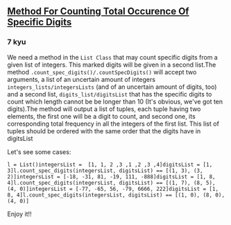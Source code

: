 <h2><a href=https://www.codewars.com/kata/56311e4fdd811616810000ce/train/javascript target="_blank">Method For Counting Total Occurence Of Specific Digits</a></h2><h3>7 kyu</h3><p>We need a method in the <code>List Class</code> that may count specific digits from a given list of integers. This marked digits will be given in a second list.The method <code>.count_spec_digits()/.countSpecDigits()</code> will accept two arguments, a list of an uncertain amount of integers <code>integers_lists/integersLists</code> (and of an uncertain amount of digits, too) and a second list, <code>digits_list/digitsList</code> that has the specific digits to count which length cannot be be longer than 10 (It's obvious, we've got ten digits).The method will output a list of tuples, each tuple having two elements, the first one will be a digit to count, and second one, its corresponding total frequency in all the integers of the first list. This list of tuples should be ordered with the same order that the digits have in digitsList</p><p>Let's see some cases:</p><pre><code class="language-javascript"><span class="cm-variable">l</span> <span class="cm-operator">=</span> <span class="cm-variable">List</span>()<span class="cm-variable">integersList</span> <span class="cm-operator">=</span>  [<span class="cm-number">1</span>, <span class="cm-number">1</span>, <span class="cm-number">2</span> ,<span class="cm-number">3</span> ,<span class="cm-number">1</span> ,<span class="cm-number">2</span> ,<span class="cm-number">3</span> ,<span class="cm-number">4</span>]<span class="cm-variable">digitsList</span> <span class="cm-operator">=</span> [<span class="cm-number">1</span>, <span class="cm-number">3</span>]<span class="cm-variable">l</span>.<span class="cm-property">count_spec_digits</span>(<span class="cm-variable">integersList</span>, <span class="cm-variable">digitsList</span>) <span class="cm-operator">==</span> [(<span class="cm-number">1</span>, <span class="cm-number">3</span>), (<span class="cm-number">3</span>, <span class="cm-number">2</span>)]<span class="cm-variable">integersList</span> <span class="cm-operator">=</span> [<span class="cm-operator">-</span><span class="cm-number">18</span>, <span class="cm-operator">-</span><span class="cm-number">31</span>, <span class="cm-number">81</span>, <span class="cm-operator">-</span><span class="cm-number">19</span>, <span class="cm-number">111</span>, <span class="cm-operator">-</span><span class="cm-number">888</span>]<span class="cm-variable">digitsList</span> <span class="cm-operator">=</span> [<span class="cm-number">1</span>, <span class="cm-number">8</span>, <span class="cm-number">4</span>]<span class="cm-variable">l</span>.<span class="cm-property">count_spec_digits</span>(<span class="cm-variable">integersList</span>, <span class="cm-variable">digitsList</span>) <span class="cm-operator">==</span> [(<span class="cm-number">1</span>, <span class="cm-number">7</span>), (<span class="cm-number">8</span>, <span class="cm-number">5</span>), (<span class="cm-number">4</span>, <span class="cm-number">0</span>)]<span class="cm-variable">integersList</span> <span class="cm-operator">=</span> [<span class="cm-operator">-</span><span class="cm-number">77</span>, <span class="cm-operator">-</span><span class="cm-number">65</span>, <span class="cm-number">56</span>, <span class="cm-operator">-</span><span class="cm-number">79</span>, <span class="cm-number">6666</span>, <span class="cm-number">222</span>]<span class="cm-variable">digitsList</span> <span class="cm-operator">=</span> [<span class="cm-number">1</span>, <span class="cm-number">8</span>, <span class="cm-number">4</span>]<span class="cm-variable">l</span>.<span class="cm-property">count_spec_digits</span>(<span class="cm-variable">integersList</span>, <span class="cm-variable">digitsList</span>) <span class="cm-operator">==</span> [(<span class="cm-number">1</span>, <span class="cm-number">0</span>), (<span class="cm-number">8</span>, <span class="cm-number">0</span>), (<span class="cm-number">4</span>, <span class="cm-number">0</span>)]</code></pre><pre style="display: none;"><code class="language-ruby"><span class="cm-variable">l</span> <span class="cm-operator">=</span> <span class="cm-tag">List</span>()<span class="cm-variable">integers_list</span> <span class="cm-operator">=</span>  [<span class="cm-number">1</span>, <span class="cm-number">1</span>, <span class="cm-number">2</span> ,<span class="cm-number">3</span> ,<span class="cm-number">1</span> ,<span class="cm-number">2</span> ,<span class="cm-number">3</span> ,<span class="cm-number">4</span>]<span class="cm-variable">digits_list</span> <span class="cm-operator">=</span> [<span class="cm-number">1</span>, <span class="cm-number">3</span>]<span class="cm-variable">l</span><span class="cm-operator">.</span><span class="cm-property">count_spec_digits</span>(<span class="cm-variable">integers_list</span>, <span class="cm-variable">digits_list</span>) <span class="cm-operator">==</span> [(<span class="cm-number">1</span>, <span class="cm-number">3</span>), (<span class="cm-number">3</span>, <span class="cm-number">2</span>)]<span class="cm-variable">integers_list</span> <span class="cm-operator">=</span> [<span class="cm-operator">-</span><span class="cm-number">18</span>, <span class="cm-operator">-</span><span class="cm-number">31</span>, <span class="cm-number">81</span>, <span class="cm-operator">-</span><span class="cm-number">19</span>, <span class="cm-number">111</span>, <span class="cm-operator">-</span><span class="cm-number">888</span>]<span class="cm-variable">digits_list</span> <span class="cm-operator">=</span> [<span class="cm-number">1</span>, <span class="cm-number">8</span>, <span class="cm-number">4</span>]<span class="cm-variable">l</span><span class="cm-operator">.</span><span class="cm-property">count_spec_digits</span>(<span class="cm-variable">integers_list</span>, <span class="cm-variable">digits_list</span>) <span class="cm-operator">==</span> [(<span class="cm-number">1</span>, <span class="cm-number">7</span>), (<span class="cm-number">8</span>, <span class="cm-number">5</span>), (<span class="cm-number">4</span>, <span class="cm-number">0</span>)]<span class="cm-variable">integers_list</span> <span class="cm-operator">=</span> [<span class="cm-operator">-</span><span class="cm-number">77</span>, <span class="cm-operator">-</span><span class="cm-number">65</span>, <span class="cm-number">56</span>, <span class="cm-operator">-</span><span class="cm-number">79</span>, <span class="cm-number">6666</span>, <span class="cm-number">222</span>]<span class="cm-variable">digits_list</span> <span class="cm-operator">=</span> [<span class="cm-number">1</span>, <span class="cm-number">8</span>, <span class="cm-number">4</span>]<span class="cm-variable">l</span><span class="cm-operator">.</span><span class="cm-property">count_spec_digits</span>(<span class="cm-variable">integers_list</span>, <span class="cm-variable">digits_list</span>) <span class="cm-operator">==</span> [(<span class="cm-number">1</span>, <span class="cm-number">0</span>), (<span class="cm-number">8</span>, <span class="cm-number">0</span>), (<span class="cm-number">4</span>, <span class="cm-number">0</span>)]</code></pre><pre style="display: none;"><code class="language-python"><span class="cm-variable">l</span> <span class="cm-operator">=</span> <span class="cm-variable">List</span>()<span class="cm-variable">integers_list</span> <span class="cm-operator">=</span>  [<span class="cm-number">1</span>, <span class="cm-number">1</span>, <span class="cm-number">2</span> ,<span class="cm-number">3</span> ,<span class="cm-number">1</span> ,<span class="cm-number">2</span> ,<span class="cm-number">3</span> ,<span class="cm-number">4</span>]<span class="cm-variable">digits_list</span> <span class="cm-operator">=</span> [<span class="cm-number">1</span>, <span class="cm-number">3</span>]<span class="cm-variable">l</span>.<span class="cm-property">count_spec_digits</span>(<span class="cm-variable">integers_list</span>, <span class="cm-variable">digits_list</span>) <span class="cm-operator">==</span> [(<span class="cm-number">1</span>, <span class="cm-number">3</span>), (<span class="cm-number">3</span>, <span class="cm-number">2</span>)]<span class="cm-variable">integers_list</span> <span class="cm-operator">=</span> [<span class="cm-operator">-</span><span class="cm-number">18</span>, <span class="cm-operator">-</span><span class="cm-number">31</span>, <span class="cm-number">81</span>, <span class="cm-operator">-</span><span class="cm-number">19</span>, <span class="cm-number">111</span>, <span class="cm-operator">-</span><span class="cm-number">888</span>]<span class="cm-variable">digits_list</span> <span class="cm-operator">=</span> [<span class="cm-number">1</span>, <span class="cm-number">8</span>, <span class="cm-number">4</span>]<span class="cm-variable">l</span>.<span class="cm-property">count_spec_digits</span>(<span class="cm-variable">integers_list</span>, <span class="cm-variable">digits_list</span>) <span class="cm-operator">==</span> [(<span class="cm-number">1</span>, <span class="cm-number">7</span>), (<span class="cm-number">8</span>, <span class="cm-number">5</span>), (<span class="cm-number">4</span>, <span class="cm-number">0</span>)]<span class="cm-variable">integers_list</span> <span class="cm-operator">=</span> [<span class="cm-operator">-</span><span class="cm-number">77</span>, <span class="cm-operator">-</span><span class="cm-number">65</span>, <span class="cm-number">56</span>, <span class="cm-operator">-</span><span class="cm-number">79</span>, <span class="cm-number">6666</span>, <span class="cm-number">222</span>]<span class="cm-variable">digits_list</span> <span class="cm-operator">=</span> [<span class="cm-number">1</span>, <span class="cm-number">8</span>, <span class="cm-number">4</span>]<span class="cm-variable">l</span>.<span class="cm-property">count_spec_digits</span>(<span class="cm-variable">integers_list</span>, <span class="cm-variable">digits_list</span>) <span class="cm-operator">==</span> [(<span class="cm-number">1</span>, <span class="cm-number">0</span>), (<span class="cm-number">8</span>, <span class="cm-number">0</span>), (<span class="cm-number">4</span>, <span class="cm-number">0</span>)]</code></pre><pre style="display: none;"><code class="language-haskell"><span class="cm-variable">integersList</span> <span class="cm-keyword">=</span>  [<span class="cm-number">1</span>, <span class="cm-number">1</span>, <span class="cm-number">2</span> ,<span class="cm-number">3</span> ,<span class="cm-number">1</span> ,<span class="cm-number">2</span> ,<span class="cm-number">3</span> ,<span class="cm-number">4</span>]<span class="cm-variable">digitsList</span> <span class="cm-keyword">=</span> [<span class="cm-number">1</span>, <span class="cm-number">3</span>]<span class="cm-variable">countSpecDigits</span> <span class="cm-variable">integersList</span> <span class="cm-variable">digitsList</span> <span class="cm-builtin">==</span> [(<span class="cm-number">1</span>, <span class="cm-number">3</span>), (<span class="cm-number">3</span>, <span class="cm-number">2</span>)]<span class="cm-variable">integersList</span> <span class="cm-keyword">=</span> [(<span class="cm-builtin">-</span><span class="cm-number">18</span>), (<span class="cm-builtin">-</span><span class="cm-number">31</span>), <span class="cm-number">81</span>, (<span class="cm-builtin">-</span><span class="cm-number">19</span>), <span class="cm-number">111</span>, (<span class="cm-builtin">-</span><span class="cm-number">888</span>)]<span class="cm-variable">digitsList</span> <span class="cm-keyword">=</span> [<span class="cm-number">1</span>, <span class="cm-number">8</span>, <span class="cm-number">4</span>]<span class="cm-variable">countSpecDigits</span> <span class="cm-variable">integersList</span> <span class="cm-variable">digitsList</span> <span class="cm-builtin">==</span> [(<span class="cm-number">1</span>, <span class="cm-number">7</span>), (<span class="cm-number">8</span>, <span class="cm-number">5</span>), (<span class="cm-number">4</span>, <span class="cm-number">0</span>)]<span class="cm-variable">integersList</span> <span class="cm-keyword">=</span> [(<span class="cm-builtin">-</span><span class="cm-number">77</span>), (<span class="cm-builtin">-</span><span class="cm-number">65</span>), <span class="cm-number">56</span>, (<span class="cm-builtin">-</span><span class="cm-number">79</span>), <span class="cm-number">6666</span>, <span class="cm-number">222</span>]<span class="cm-variable">digitsList</span> <span class="cm-keyword">=</span> [<span class="cm-number">1</span>, <span class="cm-number">8</span>, <span class="cm-number">4</span>]<span class="cm-variable">countSpecDigits</span> <span class="cm-variable">integersList</span> <span class="cm-variable">digitsList</span> <span class="cm-builtin">==</span> [(<span class="cm-number">1</span>, <span class="cm-number">0</span>), (<span class="cm-number">8</span>, <span class="cm-number">0</span>), (<span class="cm-number">4</span>, <span class="cm-number">0</span>)]</code></pre><pre style="display: none;"><code class="language-scala"><span class="cm-keyword">val</span> <span class="cm-def">intsList</span> <span class="cm-operator">=</span> <span class="cm-type">List</span>(<span class="cm-number">1</span>, <span class="cm-number">1</span>, <span class="cm-number">2</span>, <span class="cm-number">3</span>, <span class="cm-number">1</span>, <span class="cm-number">2</span>, <span class="cm-number">3</span>, <span class="cm-number">4</span>)<span class="cm-keyword">val</span> <span class="cm-def">digitsList</span> <span class="cm-operator">=</span> <span class="cm-type">List</span>(<span class="cm-number">1</span>, <span class="cm-number">3</span>)<span class="cm-variable">countSpecDigits</span>(<span class="cm-variable">intsList</span>, <span class="cm-variable">digitsList</span>) <span class="cm-operator">==</span> <span class="cm-type">List</span>((<span class="cm-number">1</span>, <span class="cm-number">3</span>), (<span class="cm-number">3</span>, <span class="cm-number">2</span>))<span class="cm-keyword">val</span> <span class="cm-def">intsList</span> <span class="cm-operator">=</span> <span class="cm-type">List</span>(<span class="cm-operator">-</span><span class="cm-number">18</span>, <span class="cm-operator">-</span><span class="cm-number">31</span>, <span class="cm-number">81</span>, <span class="cm-operator">-</span><span class="cm-number">19</span>, <span class="cm-number">111</span>, <span class="cm-operator">-</span><span class="cm-number">888</span>)<span class="cm-keyword">val</span> <span class="cm-def">digitsList</span> <span class="cm-operator">=</span> <span class="cm-type">List</span>(<span class="cm-number">1</span>, <span class="cm-number">8</span>, <span class="cm-number">4</span>)<span class="cm-variable">countSpecDigits</span>(<span class="cm-variable">intsList</span>, <span class="cm-variable">digitsList</span>) <span class="cm-operator">==</span> <span class="cm-type">List</span>((<span class="cm-number">1</span>, <span class="cm-number">7</span>), (<span class="cm-number">8</span>, <span class="cm-number">5</span>), (<span class="cm-number">4</span>, <span class="cm-number">0</span>))<span class="cm-keyword">val</span> <span class="cm-def">intsList</span> <span class="cm-operator">=</span> <span class="cm-type">List</span>(<span class="cm-operator">-</span><span class="cm-number">77</span>, <span class="cm-operator">-</span><span class="cm-number">65</span>, <span class="cm-number">56</span>, <span class="cm-operator">-</span><span class="cm-number">79</span>, <span class="cm-number">6666</span>, <span class="cm-number">222</span>)<span class="cm-keyword">val</span> <span class="cm-def">digitsList</span> <span class="cm-operator">=</span> <span class="cm-type">List</span>(<span class="cm-number">1</span>, <span class="cm-number">8</span>, <span class="cm-number">4</span>)<span class="cm-variable">countSpecDigits</span>(<span class="cm-variable">intsList</span>, <span class="cm-variable">digitsList</span>) <span class="cm-operator">==</span> <span class="cm-type">List</span>((<span class="cm-number">1</span>, <span class="cm-number">0</span>), (<span class="cm-number">8</span>, <span class="cm-number">0</span>), (<span class="cm-number">4</span>, <span class="cm-number">0</span>))</code></pre><pre style="display: none;"><code class="language-groovy"><span class="cm-keyword">def</span> <span class="cm-variable">integers</span> <span class="cm-operator">=</span> [<span class="cm-number">1</span>, <span class="cm-number">1</span>, <span class="cm-number">2</span>, <span class="cm-number">3</span>, <span class="cm-number">1</span>, <span class="cm-number">2</span>, <span class="cm-number">3</span>, <span class="cm-number">4</span>]<span class="cm-keyword">def</span> <span class="cm-variable">digits</span> <span class="cm-operator">=</span> [<span class="cm-number">1</span>, <span class="cm-number">3</span>]<span class="cm-variable">Kata</span>.<span class="cm-property">countSpecDigits</span>(<span class="cm-variable">integers</span>, <span class="cm-variable">digits</span>) <span class="cm-operator">==</span> [[<span class="cm-number">1</span>, <span class="cm-number">3</span>], [<span class="cm-number">3</span>, <span class="cm-number">2</span>]]<span class="cm-keyword">def</span> <span class="cm-variable">integers</span> <span class="cm-operator">=</span> [<span class="cm-operator">-</span><span class="cm-number">18</span>, <span class="cm-operator">-</span><span class="cm-number">31</span>, <span class="cm-number">81</span>, <span class="cm-operator">-</span><span class="cm-number">19</span>, <span class="cm-number">111</span>, <span class="cm-operator">-</span><span class="cm-number">888</span>]<span class="cm-keyword">def</span> <span class="cm-variable">digits</span> <span class="cm-operator">=</span> [<span class="cm-number">1</span>, <span class="cm-number">8</span>, <span class="cm-number">4</span>]<span class="cm-variable">Kata</span>.<span class="cm-property">countSpecDigits</span>(<span class="cm-variable">integers</span>, <span class="cm-variable">digits</span>) <span class="cm-operator">==</span> [[<span class="cm-number">1</span>, <span class="cm-number">7</span>], [<span class="cm-number">8</span>, <span class="cm-number">5</span>], [<span class="cm-number">4</span>, <span class="cm-number">0</span>]]<span class="cm-keyword">def</span> <span class="cm-variable">integers</span> <span class="cm-operator">=</span> [<span class="cm-operator">-</span><span class="cm-number">77</span>, <span class="cm-operator">-</span><span class="cm-number">65</span>, <span class="cm-number">56</span>, <span class="cm-operator">-</span><span class="cm-number">79</span>, <span class="cm-number">6666</span>, <span class="cm-number">222</span>]<span class="cm-keyword">def</span> <span class="cm-variable">digits</span> <span class="cm-operator">=</span> [<span class="cm-number">1</span>, <span class="cm-number">8</span>, <span class="cm-number">4</span>]<span class="cm-variable">Kata</span>.<span class="cm-property">countSpecDigits</span>(<span class="cm-variable">integers</span>, <span class="cm-variable">digits</span>) <span class="cm-operator">==</span> [[<span class="cm-number">1</span>, <span class="cm-number">0</span>], [<span class="cm-number">8</span>, <span class="cm-number">0</span>], [<span class="cm-number">4</span>, <span class="cm-number">0</span>]]</code></pre><p>Enjoy it!!</p>